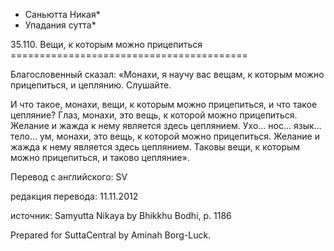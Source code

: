 * Саньютта Никая*
* Упадания сутта*

35\.110\. Вещи, к которым можно прицепиться
\=\=\=\=\=\=\=\=\=\=\=\=\=\=\=\=\=\=\=\=\=\=\=\=\=\=\=\=\=\=\=\=\=\=\=\=\=\=\=\=\=

Благословенный сказал: «Монахи, я научу вас вещам, к которым можно прицепиться, и цеплянию\. Слушайте\.

И что такое, монахи, вещи, к которым можно прицепиться, и что такое цепляние? Глаз, монахи, это вещь, к которой можно прицепиться\. Желание и жажда к нему является здесь цеплянием\. Ухо… нос… язык… тело… ум, монахи, это вещь, к которой можно прицепиться\. Желание и жажда к нему является здесь цеплянием\. Таковы вещи, к которым можно прицепиться, и таково цепляние»\.

Перевод с английского: SV

редакция перевода: 11\.11\.2012

источник: Samyutta Nikaya by Bhikkhu Bodhi, p\. 1186

Prepared for SuttaCentral by Aminah Borg\-Luck\.